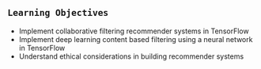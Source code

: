 ## `Learning Objectives`

- Implement collaborative filtering recommender systems in TensorFlow
- Implement deep learning content based filtering using a neural network in TensorFlow
- Understand ethical considerations in building recommender systems